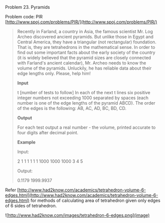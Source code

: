 Problem 23. Pyramids

Problem code: PIR<br>
[http://www.spoj.com/problems/PIR/](http://www.spoj.com/problems/PIR/)

> Recently in Farland, a country in Asia, the famous scientist Mr. Log Archeo discovered ancient pyramids. But unlike those in Egypt and Central America, they have a triangular (not rectangular) foundation. That is, they are tetrahedrons in the mathematical sense. In order to find out some important facts about the early society of the country (it is widely believed that the pyramid sizes are closely connected with Farland's ancient calendar), Mr. Archeo needs to know the volume of the pyramids. Unluckily, he has reliable data about their edge lengths only. Please, help him!
> 
> **Input**
> 
> t [number of tests to follow] In each of the next t lines six positive integer numbers not exceeding 1000 separated by spaces (each number is one of the edge lengths of the pyramid ABCD). The order of the edges is the following: AB, AC, AD, BC, BD, CD.
> 
> **Output**
> 
> For each test output a real number - the volume, printed accurate to four digits after decimal point.
> 
> **Example**
> 
> Input:
> 
> 
> 2
> 1 1 1 1 1 1
> 1000 1000 1000 3 4 5
> 
> Output:
> 
> 
> 0.1179
> 1999.9937

Refer [http://www.had2know.com/academics/tetrahedron-volume-6-edges.html](http://www.had2know.com/academics/tetrahedron-volume-6-edges.html) for methods of calculating area of tetrahedron given only edges of 6 sides of tetrahedron.

![http://www.had2know.com/images/tetrahedron-6-edges.png](image)